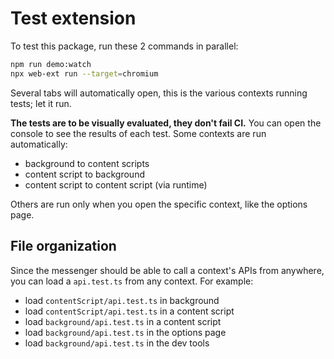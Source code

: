 # Test extension

To test this package, run these 2 commands in parallel:

```sh
npm run demo:watch
npx web-ext run --target=chromium
```

Several tabs will automatically open, this is the various contexts running tests; let it run.

**The tests are to be visually evaluated, they don't fail CI.** You can open the console to see the results of each test. Some contexts are run automatically:

- background to content scripts
- content script to background
- content script to content script (via runtime)

Others are run only when you open the specific context, like the options page.

## File organization

Since the messenger should be able to call a context's APIs from anywhere, you can load a `api.test.ts` from any context. For example:

- load `contentScript/api.test.ts` in background
- load `contentScript/api.test.ts` in a content script
- load `background/api.test.ts` in a content script
- load `background/api.test.ts` in the options page
- load `background/api.test.ts` in the dev tools
